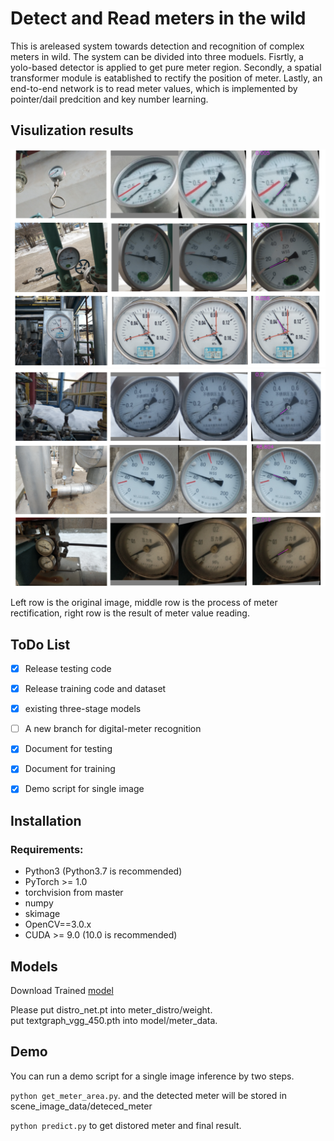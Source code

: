 # Detect and Read meters in the wild
This is areleased system towards detection and recognition of complex meters in wild. The system can be divided into three moduels. Fisrtly, a yolo-based detector is applied to get pure meter region. Secondly, a spatial transformer module is eatablished to rectify the position of meter. Lastly, an end-to-end network is to read meter values, which is implemented by pointer/dail predcition and key number learning.    

## Visulization results
![](1.png)
![](2.png)

Left row is the original image, middle row is the process of meter rectification, right row is the result of meter value reading.



## ToDo List

- [x] Release testing code
- [x] Release training code and dataset
- [x] existing three-stage models
- [ ] A new branch for digital-meter recognition
- [x] Document for testing
- [x] Document for training
- [x] Demo script for single image


## Installation

### Requirements:
- Python3 (Python3.7 is recommended)
- PyTorch >= 1.0 
- torchvision from master
- numpy
- skimage
- OpenCV==3.0.x
- CUDA >= 9.0 (10.0 is recommended)

## Models
Download Trained [model](https://drive.google.com/drive/folders/1juFFjBz9BlJEuLc_IxFj5RUz0Z_UfO0M?usp=sharing)

Please put distro_net.pt into meter_distro/weight.  
put textgraph_vgg_450.pth into model/meter_data.

## Demo 
You can run a demo script for a single image inference by two steps.

```python get_meter_area.py```. and the detected meter will be stored in scene_image_data/deteced_meter

```python predict.py``` to get distored meter and final result.




